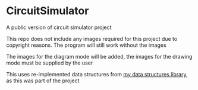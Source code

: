 # CircuitSimulator

A public version of circuit simulator project

This repo does not include any images required for this project due to copyright reasons. The program will still work without the images

The images for the diagram mode will be added, the images for the drawing mode must be supplied by the user

This uses re-implemented data structures from [my data structures library](https://www.nuget.org/packages/Anarchie.DataStructsLib/1.0.0), as this was part of the project
